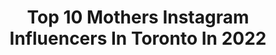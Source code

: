---
title: Top 10 Mothers Instagram Influencers In Toronto In 2022
description: >-
  Find top mothers Instagram influencers in Toronto in 2022. Most popular hashtags: #toronto #canada #love #fall.
platform: Instagram
hits: 39
text_top: Discover the best Instagram influencers on inBeat.
text_bottom: Our search engine has 39 Instagram influencers like this in Toronto, Canada for you to collaborate.
profiles:
  - username: "emphotography_1"
    fullname: >-
      EM Photography
    bio: >-
      Wedding photographers capturing love in Toronto & around the world. No DM business inquires please. Lifestyle: @seasonsbyem Personal: @mugunthan.s
    location: "Canada"
    followers: 47507
    engagement: 257
    commentsToLikes: 0.013066
    id: ck13a675not9l0i198ujr46o7
    verified: false
    hashtags: "#outdoorwedding, #eshoot, #sikhwedding, #saree"
  - username: "minxinstyle"
    fullname: >-
      Jill Bradley (RHN)
    bio: >-
      Nutritionist, Mom, Model, Actress, Entrepreneur ❤️
    location: "Canada"
    followers: 29416
    engagement: 385
    commentsToLikes: 0.102990
    id: ckaotv4erxnql0i78tyhhxzax
    verified: false
    hashtags: "#instalike, #art, #fashionblogger, #girl"
  - username: "lorifabrizio"
    fullname: >-
      Empowerment & Intimacy
    bio: >-
      Lori Fabrizio 💫👩🏻👦🏻👶🏼👶🏼 Mother. Makeup Artist. Creator. Heart Driven. Toronto 🤍 #boymom 💋
    location: "Canada"
    followers: 6633
    engagement: 416
    commentsToLikes: 0.111328
    id: ck5zkaxkvj53n0i146ga4jew6
    verified: false
    hashtags: "#3months, #shitsgettingreal, #yesterday, #momofboys"
  - username: "lisamaartinez"
    fullname: >-
      Olmands
    bio: >-
      Mother Agent: Peggi Lepage B&M Management ~ Toronto Specs Models ~ Montreal Zoom Models ~ Bangkok TFM Model Management ~ Mumbai
    location: "Canada"
    followers: 2501
    engagement: 1652
    commentsToLikes: 0.037457
    id: ck5hs2garvvl70i11qt2xmi56
    verified: false
    hashtags: "#blackouttuesday"
  - username: "cristina.in.colour"
    fullname: >-
      CRISTINA CECILIA
    bio: >-
      Lifestyle. Lipstick. Littles. LOVE ❤. Wife. Mother. Teacher. Creator. Runner. DREAMER 💭. 📍Toronto 🇨🇦🇵🇭 💌 inquiries: cristinaincolour@gmail.com
    location: "Canada"
    followers: 18416
    engagement: 102
    commentsToLikes: 0.240575
    id: ckf5krysmn2b20j23bwyty3db
    verified: false
    hashtags: "#partner, #gifted, #yoplaitcanada, #ad"
  - username: "through_my_scorpio_eyes"
    fullname: >-
      Tina 🇨🇦🇮🇹😈🖤
    bio: >-
      Not a professional photographer📱 Just ❤ taking photos and sharing Mother of a gorgeous daughter 👭 💖 "PLZ DON’T FOLLOW JUST TO UNFOLLOW"😒🙄
    location: "Canada"
    followers: 6044
    engagement: 924
    commentsToLikes: 0.438366
    id: ck8tck90czp7v0j784ohx3iht
    verified: false
    hashtags: "#toronto, #torontobubble, #nathanphillipssquare, #6ixwalks"
  - username: "3_frenchie_girls"
    fullname: >-
      Ellie, Luna & Charley Girl
    bio: >-
      A Trio of Trouble Ellie: sweet & sassy 😏 Luna: the devil dog 😈 Charley: feisty & fun 🤡 3 Girls having fun in the Six 🇨🇦Toronto, Canada 🇨🇦
    location: "Canada"
    followers: 18756
    engagement: 539
    commentsToLikes: 0.088269
    id: ck8t85ru8j7kk0j78z9h73km0
    verified: false
    hashtags: "#bulldogfranc, #frenchieposts, #ellenratemydog, #frenchbulldoglife"
  - username: "neemanaz"
    fullname: >-
      Neema Nazeri
    bio: >-
      🎤 Comedy 🎥 Acting 🇮🇷 Iranian - 🇨🇦 Canadian 📍Toronto ✉️ Email me for business/collaboration
    location: "Canada"
    followers: 61026
    engagement: 354
    commentsToLikes: 0.091387
    id: ck5q3rxipm5ej0i11to9mh99m
    verified: false
    hashtags: "#basic, #comedians, #immigrant, #persian"
  - username: "confidentiallykatie"
    fullname: >-
      Katie Watkins
    bio: >-
      mom of 3 | wellness | body confidence and self love | real life 📍Toronto
    location: "Canada"
    followers: 23786
    engagement: 283
    commentsToLikes: 0.073700
    id: ck5hjzpinhj7z0i11omfa4scl
    verified: false
    hashtags: "#friendsmemes, #motherhoodinspired, #powerinpostpartum, #motherhooduncensored"
  - username: "lovebylynzie"
    fullname: >-
      L Y N Z I E  K E N T ♥️
    bio: >-
      Creative Director of @lovebylynzie.events Founder of @popupchapel.ca Event Designer. Singer. TV Host. Lover of Mother 🌎 Most of all, Mom and Wife
    location: "Canada"
    followers: 21690
    engagement: 211
    commentsToLikes: 0.046720
    id: ck14i2fmvdawn0i19qdkxqco9
    verified: false
    hashtags: "#entrepreneurlife, #entrepreneur, #elopecanada, #elopement"
---